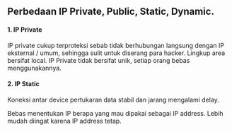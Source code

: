 ## Perbedaan IP Private, Public, Static, Dynamic.


<H4>1. IP Private</H4>

IP private cukup terproteksi sebab tidak berhubungan langsung dengan IP eksternal / umum, sehingga sulit untuk diserang para hacker.
Lingkup area bersifat local.
IP Private tidak bersifat unik, setiap orang bebas menggunakannya.

<h4>2. IP Static</h4>

<p>Koneksi antar device pertukaran data stabil dan jarang mengalami delay.</p>
Bebas menentukan IP berapa yang mau dipakai sebagai IP address.
Lebih mudah diingat karena IP address tetap.
